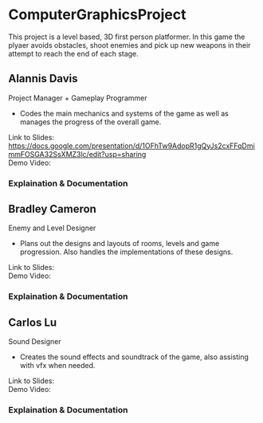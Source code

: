 # ComputerGraphicsProject
This project is a level based, 3D first person platformer.  In this game the plyaer avoids obstacles, shoot enemies and pick up new weapons in their attempt to reach the end of each stage.  

## Alannis Davis
Project Manager + Gameplay Programmer  
 - Codes the main mechanics and systems of the game as well as manages the progress of the overall game.   


Link to Slides:  https://docs.google.com/presentation/d/1OFhTw9AdopR1gQyJs2cxFFqDmimmFOSGA32SsXMZ3lc/edit?usp=sharing  
Demo Video:  
### Explaination & Documentation  


## Bradley Cameron 
Enemy and Level Designer  
- Plans out the designs and layouts of rooms, levels and game progression.  Also handles the implementations of these designs.  


Link to Slides:  
Demo Video:  
### Explaination & Documentation  

## Carlos Lu
Sound Designer  
- Creates the sound effects and soundtrack of the game, also assisting with vfx when needed.  


Link to Slides:  
Demo Video:  
### Explaination & Documentation  

